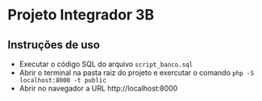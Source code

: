 # Projeto Integrador 3B

## Instruções de uso

* Executar o código SQL do arquivo ```script_banco.sql```
* Abrir o terminal na pasta raiz do projeto e exercutar o comando ```php -S localhost:8000 -t public```
* Abrir no navegador a URL http://localhost:8000
